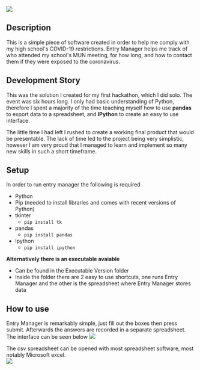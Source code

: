 ![](https://raw.githubusercontent.com/jdanninger/businesscontacttracer/master/bitmap.png)

## Description 
This is a simple piece of software created in order to help me comply with my high school's COVID-19 restrictions.  Entry Manager helps me track of who attended my school's MUN meeting, for how long, and how to contact them if they were exposed to the coronavirus. 

## Development Story
This was the solution I created for my first hackathon, which I did solo. The event was six hours long. I only had basic understanding of Python, therefore I spent a majority of the time teaching myself how to use **pandas** to export data to a spreadsheet, and **IPython** to create an easy to use interface. 

The little time I had left I rushed to create a working final product that would be presentable. The lack of time led to the project being very simplistic, however I am very proud that I managed to learn and implement so many new skills in such a short timeframe.

## Setup
In order to run entry manager the following is required
 - Python
 - Pip (needed to install libraries and comes with recent versions of  Python)
 - tkinter
	 - `pip install tk`
 - pandas
	 - `pip install pandas`
 - Ipython
	 - `pip install ipython`

**Alternatively there is an executable avaiable**
 - Can be found in the Executable Version folder
 - Inside the folder there are 2 easy to use shortcuts, one runs Entry Manager and the other is the spreadsheet where Entry Manager stores data

## How to use
Entry Manager is remarkably simple, just fill out the boxes then press submit. Afterwards the answers are recorded in a separate spreadsheet. The interface can be seen below
![](https://raw.githubusercontent.com/jdanninger/businesscontacttracer/master/entry%20manager%20snap.PNG)

The csv spreadsheet can be opened with most spreadsheet software, most notably Microsoft excel.  
![](https://raw.githubusercontent.com/jdanninger/businesscontacttracer/master/spreadsheet%20snap.PNG)
